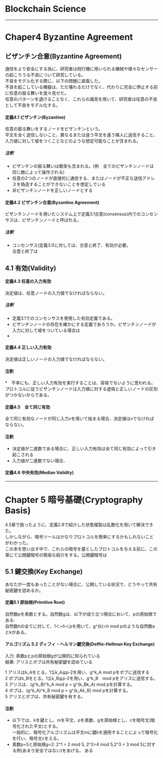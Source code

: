 # Blockchain Science 
---
# Chaper4 Byzantine Agreement

## ビザンチン合意(Byzantine Agreement)
通信をより安全にする為に、研究者は飛行機に用いられる機械や様々なセンサーの起こりうる不良について研究している。<br />
不良をモデル化する際に、以下の問題に直面した。<br />
不良を起こしている機器は、ただ壊れるだけでなく、代わりに完全に停止する前に任意の振る舞いを度々見せた。<br />
任意のパターンを退けることなく、これらの識見を用いて、研究者は任意の不良として不良をモデル化する。

#### 定義4.1 ビザンチン(Byzantine) 

任意の振る舞いをするノードをビザンチンという。<br />
平文を全く送信しないこと、異なるまたは違う平文を違う隣人に送信すること、入力値に対して嘘をつくことなどのような想定可能なことが含まれる。

##### 注釈　

* ビザンチンの振る舞いは衝突も含まれる。(例　全てのビザンチンノードは同じ敵によって操作される)
* 任意の2つのノードが直接的に通信する、またはノードが不正な送信アドレスを偽造することができないことを想定している
* 非ビザンチンノードを正しいノードとする

#### 定義4.2 ビザンチン合意(Byzantine Agreement)
ビザンチンノードを用いたシステム上で定義3.1合意(consensus)内でのコンセンサスは、ビザンチンノードと呼ばれる。

##### 注釈　

* コンセンサス(定義3.1)に対しては、合意と終了、有効が必要。<br />
合意と終了は

## 4.1 有効(Validity)

#### 定義4.3 任意の入力有効

決定値は、任意ノードの入力値でなければならない。

##### 注釈

* 定義3.1でのコンセンサスを使用した有効定義である。
* ビザンチンノードの存在を確かにする定義であろうか。ビザンチンノードが入力に対して嘘をついている場合は
* 

#### 定義4.4 正しい入力有効

決定値は正しいノードの入力値でなければならない。

#### 注釈

*　不幸にも、正しい入力有効を実行することは、容易でないように思われる。プロトコルに従うビザンチンノードは入力値に対する虚偽と正しいノードの区別がつかないからである。

#### 定義4.5　全て同じ有効
全て同じ有効なノードが同じ入力vを用いて始まる場合、決定値はvでなければならない。

#### 注釈
* 決定値が二進数である場合に、正しい入力有効は全て同じ有効によって引き起こされる
* 入力値が二進数でない場合、

#### 定義4.6 中央有効(Median Validity)

---
# Chapter 5 暗号基礎(Cryptography Basis)

4.5章で扱ったように、定義2.8で紹介した状態複製は乱数化を用いて解決できた。<br />
しかしながら、暗号ツールはかなりプロトコルを簡単にするかもしれないことがわかった。<br />
この本を思い出す中で、これらの暗号を基としたプロトコルを与える前に、この章にて公開鍵暗号の簡易な紹介をする。公開鍵暗号は

## 5.1 鍵交換(Key Exchange)

あなたが一度もあったことがない場合に、公開している状況で、どうやって共有秘密鍵を認めるか。

#### 定義5.1 原始根(Primitive Root)

自然数pを素数とする。自然数gは、以下が成り立つ場合において、pの原始根である:<br />
自然数hの全てに対して、1＜=h＜pを用いて、g^{k}=h mod pのような自然数aとkがある。<br />

#### アルゴリズム 5.2 ディフィ・ヘルマン鍵交換(Deffie-Hellman Key Exchange)

入力: 素数pとpの原始根gが公開的に知られている<br />
結果: アリスとボブは共有秘密鍵を認めている<br />

1 アリスはk_Aをとる。1≦k_A≦p-2を用い、g^k_A mod pをボブに送信する<br />
2 ボブはk_Bをとる。1≦k_B≦p-2を用い、g^k_B　mod pをアリスに送信する。<br />
3 アリスは、(g^k_B)^k_A mod p = g^(k_Bk_A) mod pを計算する。<br />
4 ボブは、(g^k_A)^k_B mod p = g^(k_Ak_B) mod pを計算する。<br />
5 アリスとボブは、共有秘密鍵を有する。<br />

#### 注釈

* 以下では、kを鍵とし、mを平文、pを素数、gを原始根とし、cを暗号文(暗号化された平文)とする。<br />
一般的に、暗号化アルゴリズムは平文mに鍵kを適用することによって暗号化を行い、暗号文cをえる。
* 素数p=5と原始根g=2: 2^1 = 2 mod 5, 2^2=4 mod 5,2^3 = 3 mod 5に対する例(あまり安全ではない)をあげる。
ある



